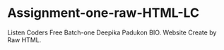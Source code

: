 # Assignment-one-raw-HTML-LC
Listen Coders Free Batch-one
Deepika Padukon BIO.
Website Create by Raw HTML.